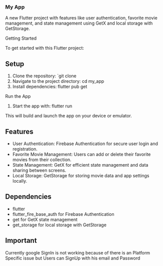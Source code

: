 

### My App

A new Flutter project with features like user authentication, favorite movie management, and state management using GetX and local storage with GetStorage.

Getting Started

To get started with this Flutter project:

## Setup

1. Clone the repository: `git clone 
2. Navigate to the project directory: cd my_app
3. Install dependencies: flutter pub get

Run the App

1. Start the app with: flutter run

This will build and launch the app on your device or emulator.

## Features

- User Authentication: Firebase Authentication for secure user login and registration.
- Favorite Movie Management: Users can add or delete their favorite movies from their collection.
- State Management: GetX for efficient state management and data sharing between screens.
- Local Storage: GetStorage for storing movie data and app settings locally.

## Dependencies

- flutter
- flutter_fire_base_auth for Firebase Authentication
- get for GetX state management
- get_storage for local storage with GetStorage

## Important
Currently google SignIn is not working because of there is an Platform Specific issue but Users can SignUp with his email and Password

